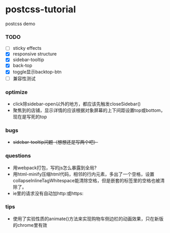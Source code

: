 # postcss-tutorial
postcss demo

### TODO
- [ ] sticky effects
- [x] responsive structure
- [x] sidebar-tooltip
- [x] back-top
- [x] toggle显示backtop-btn
- [ ] 兼容性测试

### optimize
- click除sidebar-open以外的地方，都应该先触发closeSidebar()
- 聚焦到的店铺，显示详情的应该根据对象屏幕的上下间距设置top或bottom，现在是写死的top

### bugs
- ~~sidebar-tooltip问题（想想还是写两个吧）~~

### questions
- 用webpack打包，写的js怎么暴露到全局?
- 用html-minify压缩html代码，相邻的行内元素，多出了一个空格，设置collapseInlineTagWhitespace能清除空格，但是嵌套的标签里的空格也被清除了。
- ie里的请求没有自动加http:或https:

### tips
- 使用了实验性质的animate()方法来实现购物车侧边栏的动画效果，只在新版的chrome里有效
